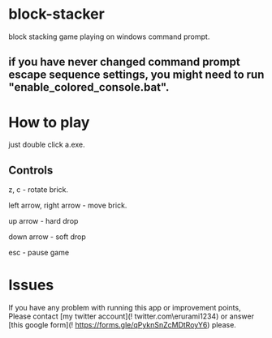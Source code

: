 # block-stacker
block stacking game playing on windows command prompt.

## if you have never changed command prompt escape sequence settings, you might need to run "enable_colored_console.bat".

# How to play

just double click a.exe.

## Controls

z, c - rotate brick.

left arrow, right arrow - move brick.

up arrow - hard drop

down arrow - soft drop

esc - pause game

# Issues

If you have any problem with running this app or improvement points, Please contact [my twitter account](! twitter.com\erurami1234) or answer [this google form](! https://forms.gle/qPyknSnZcMDtRoyY6) please.

